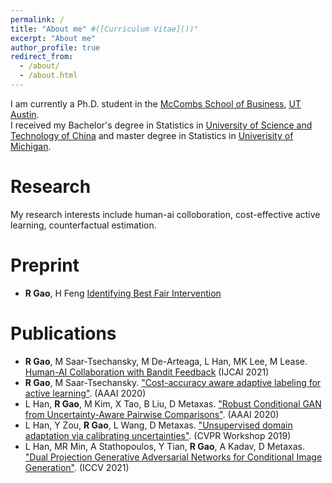 ```yaml
---
permalink: /
title: "About me" #([Curriculum Vitae]())"
excerpt: "About me"
author_profile: true
redirect_from: 
  - /about/
  - /about.html
---
```

I am currently a Ph.D. student in the [McCombs School of Business](https://www.mccombs.utexas.edu/), [UT Austin](https://www.utexas.edu/). <br>
I received my Bachelor's degree in Statistics in [University of Science and Technology of China](https://en.ustc.edu.cn/) and master degree in Statistics in [Univerisity of Michigan](https://umich.edu/).

# Research
My research interests include human-ai colloboration, cost-effective active learning, counterfactual estimation.

# Preprint
* **R Gao**, H Feng [Identifying Best Fair Intervention](https://arxiv.org/abs/2111.04272)

# Publications
* **R Gao**, M Saar-Tsechansky, M De-Arteaga, L Han, MK Lee, M Lease. [Human-AI Collaboration with Bandit Feedback](https://arxiv.org/abs/2105.10614) (IJCAI 2021)
* **R Gao**, M Saar-Tsechansky. ["Cost-accuracy aware adaptive labeling for active learning"](https://ojs.aaai.org/index.php/AAAI/article/view/5640). (AAAI 2020)
* L Han, **R Gao**, M Kim, X Tao, B Liu, D Metaxas. ["Robust Conditional GAN from Uncertainty-Aware Pairwise Comparisons"](https://ojs.aaai.org/index.php/AAAI/article/view/6723). (AAAI 2020)
* L Han, Y Zou, **R Gao**, L Wang, D Metaxas. ["Unsupervised domain adaptation via calibrating uncertainties"](https://openaccess.thecvf.com/content_CVPRW_2019/papers/Uncertainty%20and%20Robustness%20in%20Deep%20Visual%20Learning/Han_Unsupervised_Domain_Adaptation_via_Calibrating_Uncertainties_CVPRW_2019_paper.pdf). (CVPR Workshop 2019)
* L Han, MR Min, A Stathopoulos, Y Tian, **R Gao**, A Kadav, D Metaxas. ["Dual Projection Generative Adversarial Networks for Conditional Image Generation"](https://arxiv.org/abs/2108.09016). (ICCV 2021)


<!---Activity and Service--->
<!---Experience--->
